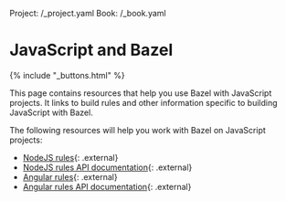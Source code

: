 Project: /_project.yaml
Book: /_book.yaml

# JavaScript and Bazel

{% include "_buttons.html" %}

This page contains resources that help you use Bazel with JavaScript projects.
It links to build rules and other information specific to building JavaScript
with Bazel.

The following resources will help you work with Bazel on JavaScript projects:

*  [NodeJS rules](https://github.com/bazelbuild/rules_nodejs/){: .external}
*  [NodeJS rules API documentation](https://bazelbuild.github.io/rules_nodejs/){: .external}
*  [Angular rules](https://www.npmjs.com/package/@angular/bazel){: .external}
*  [Angular rules API documentation](https://angular.github.io/bazel-builds/){: .external}
